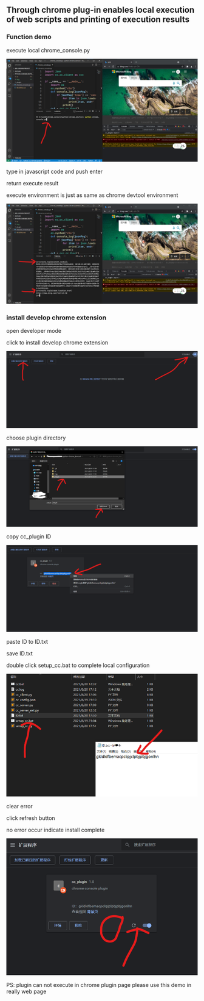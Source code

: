 ## Through chrome plug-in enables local execution of web scripts and printing of execution results

### Function demo

execute local chrome_console.py

![](./img/demo0.png)

type in javascript code and push enter

return execute result

execute environment is just as same as chrome devtool environment

![](./img/demo1.png)



### install develop chrome extension

open developer mode

click to install develop chrome extension

![](./img/install0.png)

choose plugin directory

![](./img/install1.png)

copy cc_plugin ID

![](./img/install2.png)

paste ID to ID.txt

save ID.txt

double click setup_cc.bat to complete local configuration

![](./img/install3.png)

clear error

click refresh button

no error occur indicate install complete

![](./img/install4.png)



PS: plugin can not execute in chrome plugin page please use this demo in really web page